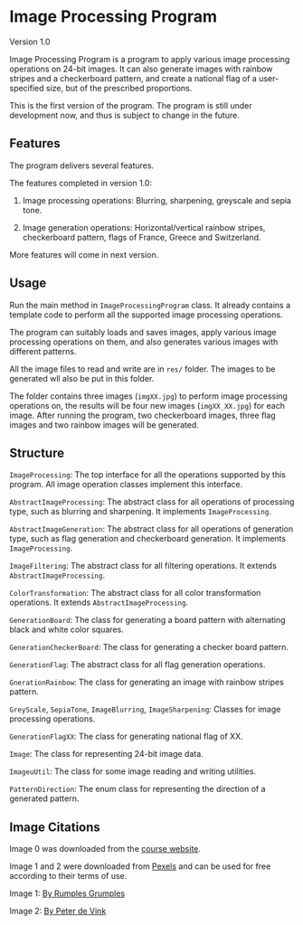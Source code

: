# Image Processing Program

Version 1.0

Image Processing Program is a program to apply various image processing operations on 24-bit images. 
It can also generate images with rainbow stripes and a checkerboard pattern, and create a 
national flag of a user-specified size, but of the prescribed proportions.

This is the first version of the program. The program is still under development now, and thus is 
subject to change in the future.  

## Features

The program delivers several features.  

The features completed in version 1.0:

1. Image processing operations: Blurring, sharpening, greyscale and sepia tone.

2. Image generation operations: Horizontal/vertical rainbow stripes, checkerboard pattern, 
flags of France, Greece and Switzerland.

More features will come in next version.


## Usage

Run the main method in `ImageProcessingProgram` class. It already contains a template code to 
perform all the supported image processing operations. 

The program can suitably loads and saves images, apply various image processing operations on them, 
and also generates various images with different patterns. 

All the image files to read and write are in `res/` folder. The images to be generated wll also be
put in this folder.

The folder contains three images (`imgXX.jpg`) to perform image processing operations on, the 
results will be four new images (`imgXX_XX.jpg`) for each image. After running the program, two 
checkerboard images, three flag images and two rainbow images will be generated. 


## Structure

`ImageProcessing`: The top interface for all the operations supported by this program. All image 
operation classes implement this interface.

`AbstractImageProcessing`: The abstract class for all operations of processing type, such as 
blurring and sharpening. It implements `ImageProcessing`.

`AbstractImageGeneration`: The abstract class for all operations of generation type, such as flag 
generation and checkerboard generation. It implements `ImageProcessing`.

`ImageFiltering`: The abstract class for all filtering operations. It extends 
`AbstractImageProcessing`.

`ColorTransformation`: The abstract class for all color transformation operations. It extends 
`AbstractImageProcessing`.

`GenerationBoard`: The class for generating a board pattern with alternating black and white 
color squares.

`GenerationCheckerBoard`: The class for generating a checker board pattern.
                                                                                   
`GenerationFlag`: The abstract class for all flag generation operations.

`GnerationRainbow`: The class for generating an image with rainbow stripes pattern.

`GreyScale`, `SepiaTone`, `ImageBlurring`, `ImageSharpening`: Classes for image processing 
operations.
 
`GenerationFlagXX`: The class for generating national flag of XX.

`Image`: The class for representing 24-bit image data.

`ImageuUtil`: The class for some image reading and writing utilities.

`PatternDirection`: The enum class for representing the direction of a generated pattern.

## Image Citations

Image 0 was downloaded from the 
[course website](https://course.ccs.neu.edu/cs5004/manhattan-small.png).

Image 1 and 2 were downloaded from [Pexels](https://www.pexels.com/) and can be used for free 
according to their terms of use.

Image 1: 
[By Rumples Grumples](https://www.pexels.com/photo/photo-of-tractor-on-fields-1033716/)

Image 2:
[By Peter de Vink](https://www.pexels.com/photo/photography-of-airplane-near-mountain-849534/)



